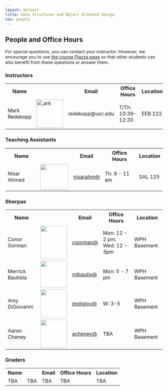 ```yaml
---
layout: default
title: Data Structures and Object Oriented Design
nav: people
---
```


## People and Office Hours

For special questions, you can contact your instructor. However, we encourage you to use <a href="https://piazza.com/class/i45v51lhnxr2k9">the course Piazza page</a> so that other students can also benefit from these questions or answer them.

<h3>Instructors</h3>
<table>
<tbody>
<tr>
<th>Name</th>
<th></th>
<th>Email</th>
<th>Office Hours</th>
<th>Location</th>
</tr>
<tr>
<td>Mark Redekopp</td>
<td><img class=" size-full wp-image-279 alignnone" src="http://cs103.usc.edu/wordpress/wp-content/uploads/sites/12/2014/08/ark.jpg" alt=",ark" width="85" height="90" /></td>
<td>redekopp@usc.edu</td>
<td>T/Th: 10:39-12:30</td>
<td>EEB 222</td>
</tr>
</tbody>
</table>
<h3>Teaching Assistants</h3>
<table>
<tbody>
<tr>
<th>Name</th>
<th></th>
<th>Email</th>
<th>Office Hours</th>
<th>Location</th>
</tr>
<tr>
<td>Nisar Ahmed<!--quarter--></td>
<td><img class="alignnone wp-image-278 size-full" src="http://bits.usc.edu/wordpress/wp-content/uploads/sites/8/2014/08/nisar.jpg" alt="" width="90" height="81" /></td>
<td><a href="mailto:nisarahm@usc.edu">nisarahm@</a></td>
<td> Th: 9 - 11 am </td>
<td>SAL 125</td>
</tr>
</tbody>
</table>
<h3>Sherpas</h3>
<table>
<tbody>
<tr>
<th>Name</th>
<th></th>
<th>Email</th>
<th>Office Hours</th>
<th>Location</th>
</tr>
<tr>
<td>Conor Gorman</td>
<td><img class="alignnone wp-image-1701" src="http://bits.usc.edu/wordpress/wp-content/uploads/sites/8/2014/08/cgorman.jpg" alt="" width="85" height="106" /></td>
<td><a href="mailto:cgorman@usc.edu">cgorman@</a></td>
<td>Mon: 12 - 2 pm, Wed: 12 - 3pm</td>
<td>WPH Basement</td>
</tr>
<tr>
<td>Merrick Bautista</td>
<td><img class="alignnone wp-image-1720 size-full" src="" alt="" width="85" height="85" /></td>
<td><a href="mailto:mlbautis@usc.edu">mlbautis@</a></td>
<td>Mon: 5 - 7 pm</td>
<td>WPH Basement</td>
</tr>
<tr>
<td>Amy DiGiovanni</td>
<td><img class="alignnone wp-image-1694" src="http://bits.usc.edu/cs104_su15/img/digiov.jpg" alt="" width="85" height="90" /></td>
<td><a href="mailto:jmdigiov@usc.edu">jmdigiov@</a></td>
<td>W: 3-5</td>
<td>WPH Basement</td>
</tr>
<tr>
<td>Aaron Cheney</td>
<td><img class="alignnone wp-image-1694" src="" alt="" width="85" height="90" /></td>
<td><a href="mailto:acheney@usc.edu">acheney@</a></td>
<td>TBA</td>
<td>WPH Basement</td>
</tr>
</tbody>
</table>
<h3>Graders</h3>
<table>
<tbody>
<tr>
<th>Name</th>
<th></th>
<th>Email</th>
<th>Office Hours</th>
<th>Location</th>
</tr>
<tr>
<td>TBA</td>
<td>TBA</td>
<td>TBA</td>
<td>TBA</td>
<td>TBA</td>
</tr>
</tbody>
</table>
